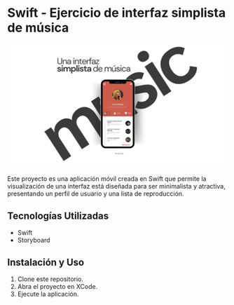 # Swift - Ejercicio de interfaz simplista de música

<p align="center">
  <img src="MusicaPerfil/Assets.xcassets/frontMusicaInterfaz.imageset/frontMusicaInterfaz.png">
</p>

Este proyecto es una aplicación móvil creada en Swift que permite la visualización de una interfaz está diseñada para ser minimalista y atractiva, presentando un perfil de usuario y una lista de reproducción.

## Tecnologías Utilizadas
- Swift
- Storyboard

## Instalación y Uso
1. Clone este repositorio.
2. Abra el proyecto en XCode.
3. Ejecute la aplicación.
